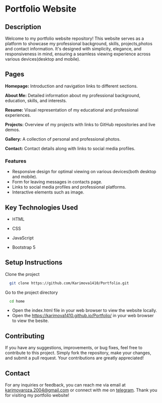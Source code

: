 # Portfolio Website
## Description
Welcome to my portfolio website repository! This website serves as a platform to showcase my professional background, skills, projects,photos and contact information. It's designed with simplicity, elegance, and responsiveness in mind, ensuring a seamless viewing experience across various devices(desktop and mobile).

## Pages
**Homepage:** Introduction and navigation links to different sections.

**About Me:** Detailed information about my professional background, education, skills, and interests.

**Resume:** Visual representation of my educational and professional experiences.

**Projects:** Overview of my projects with links to GitHub repositories and live demos.

**Gallery:** A collection of personal and professional photos.

**Contact:** Contact details along with links to social media profiles.

### Features
- Responsive design for optimal viewing on various devices(both desktop and mobile).
- Form for leaving messages in contacts page.
- Links to social media profiles and professional platforms.
- Interactive elements such as image.

## Key Technologies Used
- HTML

- CSS

- JavaScript

- Bootstrap 5
## Setup Instructions

Clone the project

```bash
  git clone https://github.com/Karimova1410/Portfolio.git
```

Go to the project directory

```bash
  cd home
```
- Open the index.html file in your web browser to view the website locally.
- Open the https://karimova1410.github.io/Portfolio/ in your web browser to view the besite.

## Contributing
If you have any suggestions, improvements, or bug fixes, feel free to contribute to this project. Simply fork the repository, make your changes, and submit a pull request. Your contributions are greatly appreciated!

## Contact
For any inquiries or feedback, you can reach me via email at karimovaroza.2004@gmail.com  or connect with me on [telegram](https://t.me/r_karimovva). Thank you for visiting my portfolio website!
